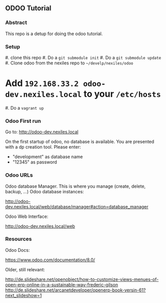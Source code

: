 ## ODOO Tutorial

### Abstract

This repo is a detup for doing the odoo tutorial.

### Setup

#. clone this repo
#. Do a `git submodule init`
#. Do a `git submodule update`
#. Clone odoo from the nexiles repo to `~/develp/nexiles/odoo`
# Add `192.168.33.2 odoo-dev.nexiles.local` to your `/etc/hosts`
#. Do a `vagrant up`

### Odoo First run

Go to:  http://odoo-dev.nexiles.local

On the first startup of odoo, no database is available.  You
are presented with a dp creation tool.  Please enter:

- "development" as database name
- "12345" as password

### Odoo URLs

Odoo database Manager.  This is where you manage (create, delete, backup, ...)
Odoo database instances:

http://odoo-dev.nexiles.local/web/database/manager#action=database_manager

Odoo Web Interface:

http://odoo-dev.nexiles.local/web

### Resources

Odoo Docs:

https://www.odoo.com/documentation/8.0/

Older, still relevant:

http://de.slideshare.net/openobject/how-to-customize-views-menues-of-open-erp-online-in-a-sustainable-way-frederic-gilson
http://de.slideshare.net/arcanetdeveloper/openerp-book-versin-61?next_slideshow=1
